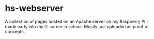 # hs-webserver
A collection of pages hosted on an Apache server on my Raspberry Pi I made early into my IT career in school.  Mostly just uploaded as proof of concepts.
